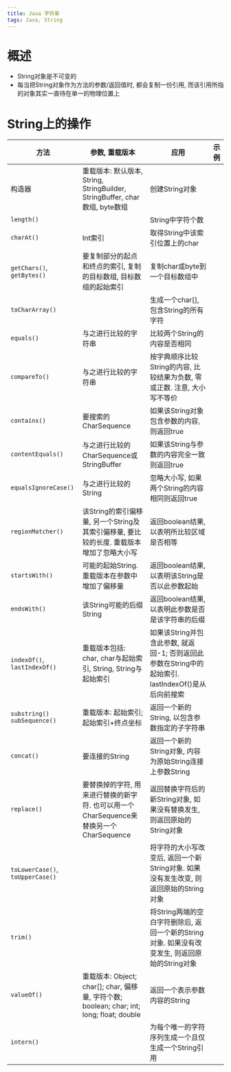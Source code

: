 ```yaml
---
title: Java 字符串
tags: Java, String
---
```


# 概述

- String对象是不可变的
- 每当把String对象作为方法的参数/返回值时, 都会复制一份引用, 而该引用所指的对象其实一直待在单一的物理位置上

# String上的操作

| 方法                               | 参数, 重载版本                                 | 应用                                       | 示例   |
| -------------------------------- | ---------------------------------------- | ---------------------------------------- | ---- |
| 构造器                              | 重载版本: 默认版本, String, StringBuilder, StringBuffer, char数组, byte数组 | 创建String对象                               |      |
| `length()`                       |                                          | String中字符个数                              |      |
| `charAt()`                       | Int索引                                    | 取得String中该索引位置上的char                     |      |
| `getChars()`, `getBytes()`       | 要复制部分的起点和终点的索引, 复制的目标数组, 目标数组的起始索引       | 复制char或byte到一个目标数组中                      |      |
| `toCharArray()`                  |                                          | 生成一个char[], 包含String的所有字符                |      |
| `equals()`                       | 与之进行比较的字符串                               | 比较两个String的内容是否相同                        |      |
| `compareTo()`                    | 与之进行比较的字符串                               | 按字典顺序比较String的内容, 比较结果为负数, 零或正数. 注意, 大小写不等价 |      |
| `contains()`                     | 要搜索的CharSequence                         | 如果该String对象包含参数的内容, 则返回true              |      |
| `contentEquals()`                | 与之进行比较的CharSequence或StringBuffer         | 如果该String与参数的内容完全一致则返回true               |      |
| `equalsIgnoreCase()`             | 与之进行比较的String                            | 忽略大小写, 如果两个String的内容相同则返回true            |      |
| `regionMatcher()`                | 该String的索引偏移量, 另一个String及其索引偏移量, 要比较的长度. 重载版本增加了忽略大小写 | 返回boolean结果, 以表明所比较区域是否相等                |      |
| `startsWith()`                   | 可能的起始String. 重载版本在参数中增加了偏移量              | 返回boolean结果, 以表明该String是否以此参数起始          |      |
| `endsWith()`                     | 该String可能的后缀String                       | 返回boolean结果, 以表明此参数是否是该字符串的后缀            |      |
| `indexOf()`, `lastIndexOf()`     | 重载版本包括: char, char与起始索引, String, String与起始索引 | 如果该String并包含此参数, 就返回-1; 否则返回此参数在String中的起始索引. lastIndexOf()是从后向前搜索 |      |
| `substring()` `subSequence()`    | 重载版本: 起始索引; 起始索引+终点坐标                    | 返回一个新的String, 以包含参数指定的子字符串               |      |
| `concat()`                       | 要连接的String                               | 返回一个新的String对象, 内容为原始String连接上参数String   |      |
| `replace()`                      | 要替换掉的字符, 用来进行替换的新字符. 也可以用一个CharSequence来替换另一个CharSequence | 返回替换字符后的新String对象, 如果没有替换发生, 则返回原始的String对象 |      |
| `toLowerCase()`, `toUpperCase()` |                                          | 将字符的大小写改变后, 返回一个新String对象. 如果没有发生改变, 则返回原始的String对象 |      |
| `trim()`                         |                                          | 将String两端的空白字符删除后, 返回一个新的String对象. 如果没有改变发生, 则返回原始的String对象 |      |
| `valueOf()`                      | 重载版本: Object; char[]; char, 偏移量, 字符个数; boolean; char; int; long; float; double | 返回一个表示参数内容的String                        |      |
| `intern()`                       |                                          | 为每个唯一的字符序列生成一个且仅生成一个String引用             |      |